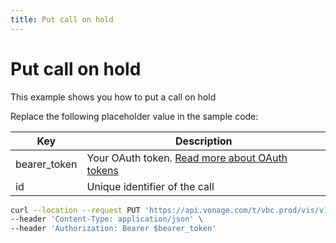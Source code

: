 ```yaml
---
title: Put call on hold
---
```


# Put call on hold

This example shows you how to put a call on hold

Replace the following placeholder value in the sample code:

| Key | Description |
| --- | ----------- |
| bearer_token      | Your OAuth token. [Read more about OAuth tokens](/concepts/guides/create-an-access-token) |
| id                | Unique identifier of the call |

``` bash
curl --location --request PUT 'https://api.vonage.com/t/vbc.prod/vis/v1/self/calls/$id/hold' \
--header 'Content-Type: application/json' \
--header 'Authorization: Bearer $bearer_token'
```
